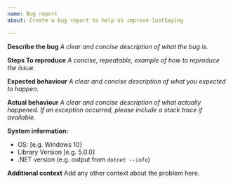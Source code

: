 ```yaml
---
name: Bug report
about: Create a bug report to help us improve JustSaying

---
```


**Describe the bug**
_A clear and concise description of what the bug is._

**Steps To reproduce**
_A concise, repeatable, example of how to reproduce the issue._

**Expected behaviour**
_A clear and concise description of what you expected to happen._

**Actual behaviour**
_A clear and concise description of what actually happened. If an exception occurred, please include a stack trace if available._

**System information:**
 - OS: [e.g. Windows 10]
 - Library Version [e.g. 5.0.0]
 - .NET version (e.g. output from `dotnet --info`)

**Additional context**
Add any other context about the problem here.
